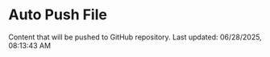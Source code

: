 # Auto Push File

Content that will be pushed to GitHub repository.
Last updated: 06/28/2025, 08:13:43 AM